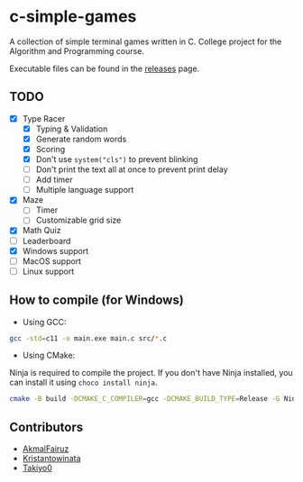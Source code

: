 # c-simple-games

A collection of simple terminal games written in C. College project for the Algorithm and Programming course.

Executable files can be found in the [releases](https://github.com/AkmalFairuz/c-simple-games/releases) page.

## TODO
- [x] Type Racer
    - [x] Typing & Validation
    - [x] Generate random words
    - [x] Scoring
    - [x] Don't use `system("cls")` to prevent blinking
    - [ ] Don't print the text all at once to prevent print delay
    - [ ] Add timer
    - [ ] Multiple language support
- [x] Maze
    - [ ] Timer
    - [ ] Customizable grid size
- [x] Math Quiz
- [ ] Leaderboard
- [x] Windows support
- [ ] MacOS support
- [ ] Linux support

## How to compile (for Windows)

- Using GCC:

```bash
gcc -std=c11 -o main.exe main.c src/*.c
```

- Using CMake:

Ninja is required to compile the project. If you don't have Ninja installed, you can install it using `choco install ninja`.
```bash
cmake -B build -DCMAKE_C_COMPILER=gcc -DCMAKE_BUILD_TYPE=Release -G Ninja -S .
```

## Contributors
- [AkmalFairuz](https://github.com/AkmalFairuz)
- [Kristantowinata](https://github.com/Kristantowinata)
- [Takiyo0](https://github.com/Takiyo0)